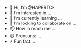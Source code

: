 - 👋 Hi, I’m @HAPERTCK
- 👀 I’m interested in ...
- 🌱 I’m currently learning ...
- 💞️ I’m looking to collaborate on ...
- 📫 How to reach me ...
- 😄 Pronouns: ...
- ⚡ Fun fact: ...

<!---
HAPERTCK/HAPERTCK is a ✨ special ✨ repository because its `README.md` (this file) appears on your GitHub profile.
You can click the Preview link to take a look at your changes.
--->
